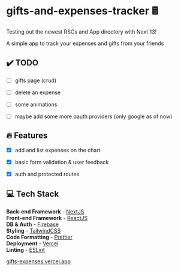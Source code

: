 # gifts-and-expenses-tracker 🖩

Testing out the newest RSCs and App directory with Next 13!

A simple app to track your expenses and gifts from your friends

## ✔️ TODO

- [ ] gifts page (crud)
- [ ] delete an expense
- [ ] some animations
- [ ] maybe add some more oauth providers (only google as of now)


## 🔥 Features
- [x] add and list expenses on the chart
- [x] basic form validation & user feedback
- [x] auth and protected routes


## 💻 Tech Stack

**Back-end Framework** - [NextJS](https://nextjs.org/)  
**Front-end Framework** - [ReactJS](https://reactjs.org/)  
**DB & Auth** - [Firebase](https://firebase.google.com/)  
**Styling** - [TailwindCSS](https://tailwindcss.com/)  
**Code Formatting** - [Prettier](https://prettier.io/)  
**Deployment** - [Vercel](https://vercel.com/)  
**Linting** - [ESLint](https://eslint.org)  

[gifts-expenses.vercel.app](https://gifts-expenses.vercel.app/)
